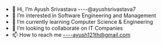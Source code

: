 - 👋 Hi, I’m Ayush Srivastava   ----@ayushsrivastava7
- 👀 I’m interested in Software Engineering and Management
- 🌱 I’m currently learning Computer Science & Engineering
- 💞️ I’m looking to collaborate on IT Companies  
- 📫 How to reach me ----ayush121th@gmail.com

<!---
ayushsrivastava7/ayushsrivastava7 is a ✨ special ✨ repository because its `README.md` (this file) appears on your GitHub profile.
You can click the Preview link to take a look at your changes.
--->
